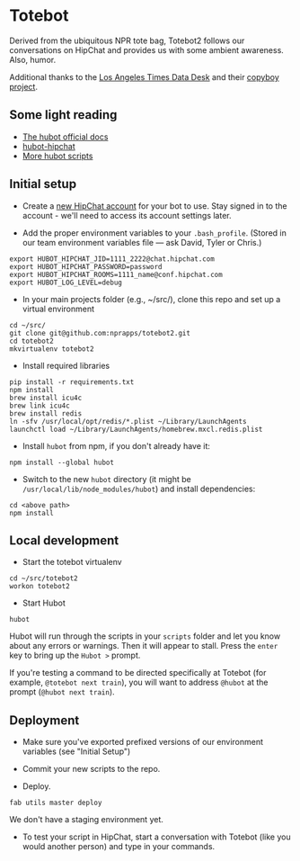 # Totebot

Derived from the ubiquitous NPR tote bag, Totebot2 follows our conversations on HipChat and provides us with some ambient awareness. Also, humor.

Additional thanks to the [Los Angeles Times Data Desk](http://datadesk.latimes.com/) and their [copyboy project](https://github.com/datadesk/copyboy).

## Some light reading
* [The hubot official docs](http://hubot.github.com/)
* [hubot-hipchat](https://github.com/hipchat/hubot-hipchat)
* [More hubot scripts](https://github.com/github/hubot-scripts/tree/master/src/scripts)

## Initial setup

* Create a [new HipChat account](https://www.hipchat.com/help/page/how-do-i-invite-other-users/) for your bot to use. Stay signed in to the account - we'll need to access its account settings later.

* Add the proper environment variables to your ```.bash_profile```. (Stored in our team environment variables file &mdash; ask David, Tyler or Chris.)
```
export HUBOT_HIPCHAT_JID=1111_2222@chat.hipchat.com
export HUBOT_HIPCHAT_PASSWORD=password
export HUBOT_HIPCHAT_ROOMS=1111_name@conf.hipchat.com
export HUBOT_LOG_LEVEL=debug
```

* In your main projects folder (e.g., ~/src/), clone this repo and set up a virtual environment
```
cd ~/src/
git clone git@github.com:nprapps/totebot2.git
cd totebot2
mkvirtualenv totebot2
```

* Install required libraries
```
pip install -r requirements.txt
npm install
brew install icu4c
brew link icu4c
brew install redis
ln -sfv /usr/local/opt/redis/*.plist ~/Library/LaunchAgents
launchctl load ~/Library/LaunchAgents/homebrew.mxcl.redis.plist
```

* Install `hubot` from npm, if you don't already have it:
```
npm install --global hubot
```

* Switch to the new `hubot` directory (it might be `/usr/local/lib/node_modules/hubot`) and install dependencies:
```
cd <above path>
npm install
```

## Local development

* Start the totebot virtualenv
```
cd ~/src/totebot2
workon totebot2
```

* Start Hubot
```
hubot
```

Hubot will run through the scripts in your `scripts` folder and let you know about any errors or warnings. Then it will appear to stall. Press the `enter` key to bring up the `Hubot >` prompt.

If you're testing a command to be directed specifically at Totebot (for example, `@totebot next train`), you will want to address `@hubot` at the prompt (`@hubot next train`).


## Deployment

* Make sure you've exported prefixed versions of our environment variables (see "Initial Setup")

* Commit your new scripts to the repo.

* Deploy.
```
fab utils master deploy
```

We don't have a staging environment yet.

* To test your script in HipChat, start a conversation with Totebot (like you would another person) and type in your commands.

